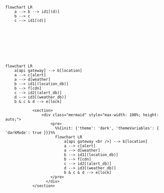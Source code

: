 
```mermaid
flowchart LR
    a --> b --> id1[(d)]
    b --> c
    c --> id1[(d)]
```



<br />
<br /><br /><br /><br /><br />





```mermaid
flowchart LR
    a[api gateway] --> b[location]
    a --> c[alert]
    a --> d[weather]
    b --> id1[(location_db)]
    b --> f[cdn]
    c --> id2[(alert_db)]
    d --> id3[(weather_db)]
    b & c & d --> e[lock]
```


                <section>
                    <div class="mermaid" style="max-width: 100%; height: auto;">
                        <pre>
                          %%{init: {'theme': 'dark', 'themeVariables': { 'darkMode': true }}}%%
                          flowchart LR
                              a[api gateway <br />] --> b[location]
                              a --> c[alert]
                              a --> d[weather]
                              b --> id1[(location_db)]
                              b --> f[cdn]
                              c --> id2[(alert_db)]
                              d --> id3[(weather_db)]
                              b & c & d --> e[lock]
                        </pre>
                      </div>
                </section>